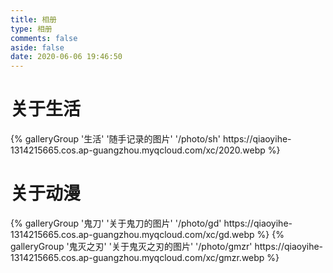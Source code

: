 ```yaml
---
title: 相册
type: 相册
comments: false
aside: false
date: 2020-06-06 19:46:50
---
```

# 关于生活
<div class="gallery-group-main">
{% galleryGroup '生活' '随手记录的图片' '/photo/sh' https://qiaoyihe-1314215665.cos.ap-guangzhou.myqcloud.com/xc/2020.webp %}
</div>



# 关于动漫

<div class="gallery-group-main">
{% galleryGroup '鬼刀' '关于鬼刀的图片' '/photo/gd' https://qiaoyihe-1314215665.cos.ap-guangzhou.myqcloud.com/xc/gd.webp %}
{% galleryGroup '鬼灭之刃' '关于鬼灭之刃的图片' '/photo/gmzr' https://qiaoyihe-1314215665.cos.ap-guangzhou.myqcloud.com/xc/gmzr.webp %}
</div>
